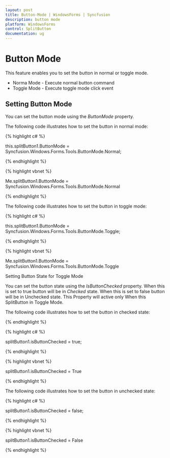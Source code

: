 ```yaml
---
layout: post
title: Button-Mode | WindowsForms | Syncfusion
description: button mode
platform: WindowsForms
control: SplitButton 
documentation: ug
---
```


# Button Mode

This feature enables you to set the button in normal or toggle mode.

* Norma Mode -  Execute normal button command
* Toggle Mode  - Execute toggle mode click event

## Setting Button Mode

You can set the button mode using the _ButtonMode_ property. 

The following code illustrates how to set the button in normal mode:

{% highlight c# %}

this.splitButton1.ButtonMode = Syncfusion.Windows.Forms.Tools.ButtonMode.Normal;

{% endhighlight %}



{% highlight vbnet %}

Me.splitButton1.ButtonMode = Syncfusion.Windows.Forms.Tools.ButtonMode.Normal

{% endhighlight %}

The following code illustrates how to set the button in toggle mode:

{% highlight c# %}

this.splitButton1.ButtonMode = Syncfusion.Windows.Forms.Tools.ButtonMode.Toggle;

{% endhighlight %}

{% highlight vbnet %}



Me.splitButton1.ButtonMode = Syncfusion.Windows.Forms.Tools.ButtonMode.Toggle

Setting Button State for Toggle Mode

You can set the button state using the _IsButtonChecked_ property. When this is set to true button will be in _Checked_ state. When this is set to false button will be in Unchecked state. This Property will active only When this SplitButton in Toggle Mode.

The following code illustrates how to set the button in checked state:

{% endhighlight %}

{% highlight c# %}

splitButton1.isButtonChecked = true;

{% endhighlight %}

{% highlight vbnet %}

splitButton1.isButtonChecked = True

{% endhighlight %}

The following code illustrates how to set the button in unchecked state:

 {% highlight c# %}

splitButton1.isButtonChecked = false;

{% endhighlight %}

{% highlight vbnet %}

splitButton1.isButtonChecked = False
				
{% endhighlight %}



